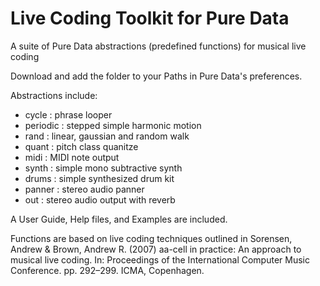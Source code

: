 # Live Coding Toolkit for Pure Data
 A suite of Pure Data abstractions (predefined functions) for musical live coding
 
 Download and add the folder to your Paths in Pure Data's preferences.
 
 Abstractions include:
 - cycle : phrase looper
 - periodic : stepped simple harmonic motion
 - rand : linear, gaussian and random walk
 - quant : pitch class quanitze
 - midi : MIDI note output
 - synth : simple mono subtractive synth
 - drums : simple synthesized drum kit
 - panner : stereo audio panner
 - out : stereo audio output with reverb

A User Guide, Help files, and Examples are included.

Functions are based on live coding techniques outlined in Sorensen, Andrew & Brown, Andrew R. (2007) aa-cell in practice: An approach to musical live coding. In: Proceedings of the International Computer Music Conference. pp. 292–299. ICMA, Copenhagen.
